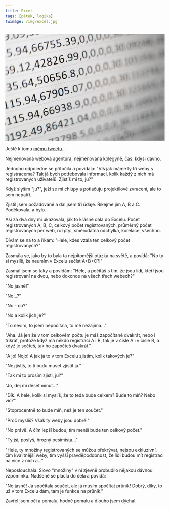 ```yaml
---
title: Excel
tags: [pátek, logika]
twimage: /img/excel.jpg
---
```


![cover](/img/excel.jpg)

Ještě k tomu [mému tweetu](https://twitter.com/adent/status/1417798036479164423)...

Nejmenovaná webová agentura, nejmenovaná kolegyně, čas: kdysi dávno.

Jednoho odpoledne se přitočila a povídala: "Víš jak máme ty tři weby s registracema? Tak já bych potřebovala informaci, kolik každý z nich má registrovaných uživatelů. Zjistíš mi to, ju?"

Když slyším "ju?", ježí se mi chlupy a potlačuju projektilové zvracení, ale to sem nepatří...

Zjistil jsem požadované a dal jsem tři údaje. Říkejme jim A, B a C. Poděkovala, a bylo.

Asi za dva dny mi ukazovala, jak to krásně dala do Excelu. Počet registrovaných A, B, C, celkový počet registrovaných, průměrný počet registrovaných per web, rozptyl, směrodatná odchylka, korelace, všechno.

Dívám se na to a říkám: "Hele, kdes vzala ten celkový počet registrovaných?"

Zasmála se, jako by to byla ta nejpitomější otázka na světě, a povídá: "No ty si myslíš, že neumím v Excelu sečíst A+B+C?!"

Zasmál jsem se taky a povídám: "Hele, a počítáš s tím, že jsou lidi, kteří jsou registrovaní na dvou, nebo dokonce na všech třech webech?"

"No jasně!"

"No...?"

"No - co?"

"No a kolik jich je?"

"To nevím, to jsem nepočítala, to mě nezajímá..."

"Aha. Já jen že v tom celkovém počtu je máš započítané dvakrát, nebo i třikrát, protože když má někdo registraci A i B, tak je v čísle A i v čísle B, a když je sečteš, tak ho započteš dvakrát."

"A jo! Nojo! A jak já to v tom Excelu zjistím, kolik takových je?"

"Nezjistíš, to ti budu muset zjistit já."

"Tak mi to prosím zjisti, ju?"

"Jo, dej mi deset minut..."

"Dík. A hele, kolik si myslíš, že to teda bude celkem? Bude to míň? Nebo víc?"

"Stoprocentně to bude míň, než je ten součet."

"Proč myslíš? Však ty weby jsou dobré!"

"No právě. A čím lepší budou, tím menší bude ten celkový počet."

"Ty jsi, poslyš, hrozný pesimista..."

"Hele, ty množiny registrovaných se můžou překrývat, nejsou exkluzivní, čím kvalitnější weby, tím vyšší pravděpodobnost, že lidi budou mít registraci na více z nich a..."

Neposlouchala. Slovo "množiny" v ní zjevně probudilo nějakou dávnou vzpomínku. Nadšeně se plácla do čela a povídá:

"No jasně! Já spočítala součet, ale já musím spočítat průnik! Dobrý, díky, to už v tom Excelu dám, tam je funkce na průnik."

Zavřel jsem oči a pomalu, hodně pomalu a dlouho jsem dýchal.